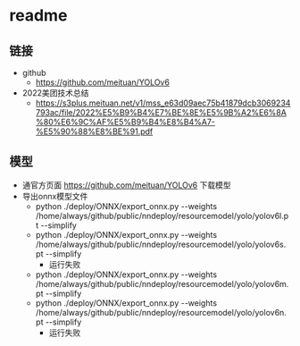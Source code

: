 # readme

## 链接
+ github
  + https://github.com/meituan/YOLOv6
+ 2022美团技术总结
  + https://s3plus.meituan.net/v1/mss_e63d09aec75b41879dcb3069234793ac/file/2022%E5%B9%B4%E7%BE%8E%E5%9B%A2%E6%8A%80%E6%9C%AF%E5%B9%B4%E8%B4%A7-%E5%90%88%E8%BE%91.pdf

## 模型
+ 通官方页面 https://github.com/meituan/YOLOv6 下载模型
+ 导出onnx模型文件
  + python ./deploy/ONNX/export_onnx.py --weights /home/always/github/public/nndeploy/resourcemodel/yolo/yolov6l.pt --simplify
  + python ./deploy/ONNX/export_onnx.py --weights /home/always/github/public/nndeploy/resourcemodel/yolo/yolov6s.pt --simplify
    + 运行失败
  + python ./deploy/ONNX/export_onnx.py --weights /home/always/github/public/nndeploy/resourcemodel/yolo/yolov6m.pt --simplify
  + python ./deploy/ONNX/export_onnx.py --weights /home/always/github/public/nndeploy/resourcemodel/yolo/yolov6n.pt --simplify
    + 运行失败